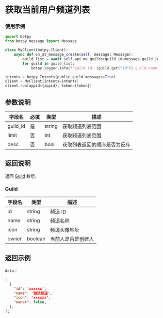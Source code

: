# 获取当前用户频道列表

### 使用示例

```python
import botpy
from botpy.message import Message

class MyClient(botpy.Client):
    async def on_at_message_create(self, message: Message):
        guild_list = await self.api.me_guilds(guild_id=message.guild_id, limit=100, desc=True)
        for guild in guild_list:
            botpy.logger.info(f'guild_id: {guild.get("id")} guild_name: {guild.get("name")}')

intents = botpy.Intents(public_guild_messages=True)
client = MyClient(intents=intents)
client.run(appid={appid}, token={token})
```


## 参数说明

| 字段名  | 必填 | 类型                      | 描述             |
| ------- | ---- | ------------------------- | ---------------- |
| guild_id | 是   | string | 获取频道列表范围 |
| limit | 否   | int | 获取频道列表范围 |
| desc | 否   |  bool | 获取列表返回的顺序是否为反序 |

## 返回说明

返回 [Guild](#guild) 数组。

### Guild

| 字段名 | 类型    | 描述               |
| ------ | ------- | ------------------ |
| id     | string  | 频道 ID            |
| name   | string  | 频道名称           |
| icon   | string  | 频道头像地址       |
| owner  | boolean | 当前人是否是创建人 |

## 返回示例

`data`：

```json
[
  {
    "id": 'xxxxxx',
    "name": '测试频道',
    "icon": 'xxxxxx',
    "owner": false,
  },
];
```
